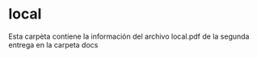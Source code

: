 # local
Esta carpèta contiene la información  del archivo local.pdf de la segunda entrega en la carpeta docs
